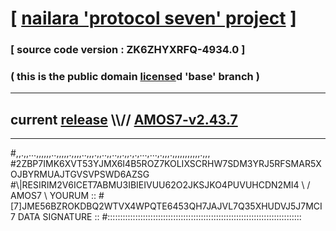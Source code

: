 
# [ [nailara 'protocol seven' project](http://nailara.network/) ]

### [ source code version : ZK6ZHYXRFQ-4934.0 ]

### ( this is the public domain [license](../license)d 'base' branch )
---
## current [release](https://github.com/nailara-technologies/protocol-7/releases) \\\\// [AMOS7-v2.43.7](https://github.com/nailara-technologies/protocol-7/releases/tag/AMOS7-v2.43.7)
---

#,,.,,...,,,,,,..,,,,,.,,,,..,,,.,,..,,..,,.,,.,.,...,...,.,,,.,,,,,,,,,,,.,,,
#2ZBP7IMK6XVT53YJMX6I4B5ROZ7KOLIXSCRHW7SDM3YRJ5RFSMAR5XOJBYRMUAJTGVSVPSWD6AZSG
#\\\|RESIRIM2V6ICET7ABMU3IBIEIVUU62O2JKSJKO4PUVUHCDN2MI4 \ / AMOS7 \ YOURUM ::
#\[7]JME56BZROKDBQ2WTVX4WPQTE6453QH7JAJVL7Q35XHUDVJ5J7MCI 7  DATA SIGNATURE ::
#:::::::::::::::::::::::::::::::::::::::::::::::::::::::::::::::::::::::::::::
